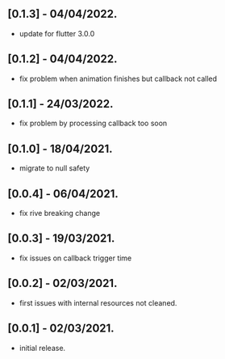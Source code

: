 ## [0.1.3] - 04/04/2022.

* update for flutter 3.0.0

## [0.1.2] - 04/04/2022.

* fix problem when animation finishes but callback not called

## [0.1.1] - 24/03/2022.

* fix problem by processing callback too soon

## [0.1.0] - 18/04/2021.

* migrate to null safety

## [0.0.4] - 06/04/2021.

* fix rive breaking change

## [0.0.3] - 19/03/2021.

* fix issues on callback trigger time

## [0.0.2] - 02/03/2021.

* first issues with internal resources not cleaned.

## [0.0.1] - 02/03/2021.

* initial release.
